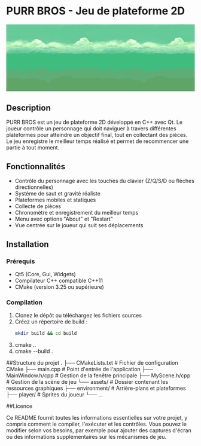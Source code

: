 # PURR BROS - Jeu de plateforme 2D

![PURR BROS](assets/environment/background.png)

## Description
PURR BROS est un jeu de plateforme 2D développé en C++ avec Qt. Le joueur contrôle un personnage qui doit naviguer à travers différentes plateformes pour atteindre un objectif final, tout en collectant des pièces. Le jeu enregistre le meilleur temps réalisé et permet de recommencer une partie à tout moment.

## Fonctionnalités
- Contrôle du personnage avec les touches du clavier (Z/Q/S/D ou flèches directionnelles)
- Système de saut et gravité réaliste
- Plateformes mobiles et statiques
- Collecte de pièces
- Chronomètre et enregistrement du meilleur temps
- Menu avec options "About" et "Restart"
- Vue centrée sur le joueur qui suit ses déplacements

## Installation
### Prérequis
- Qt5 (Core, Gui, Widgets)
- Compilateur C++ compatible C++11
- CMake (version 3.25 ou supérieure)

### Compilation
1. Clonez le dépôt ou téléchargez les fichiers sources
2. Créez un répertoire de build :
   ```bash
   mkdir build && cd build
3. cmake ..
4. cmake --build .


##Structure du projet
.
├── CMakeLists.txt          # Fichier de configuration CMake
├── main.cpp                # Point d'entrée de l'application
├── MainWindow.h/cpp        # Gestion de la fenêtre principale
├── MyScene.h/cpp           # Gestion de la scène de jeu
└── assets/                 # Dossier contenant les ressources graphiques
    ├── environment/        # Arrière-plans et plateformes
    ├── player/             # Sprites du joueur
    └── ...


##Licence

Ce README fournit toutes les informations essentielles sur votre projet, y compris comment le compiler, l'exécuter et les contrôles. Vous pouvez le modifier selon vos besoins, par exemple pour ajouter des captures d'écran ou des informations supplémentaires sur les mécanismes de jeu.
